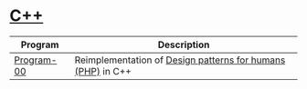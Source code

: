 # [C++](https://en.wikipedia.org/wiki/C%2B%2B)

| Program                  | Description                        |
|--------------------------|------------------------------------|
| [Program-00](Program-00) | Reimplementation  of [Design patterns for humans (PHP)](https://github.com/kamranahmedse/design-patterns-for-humans) in C++ |
